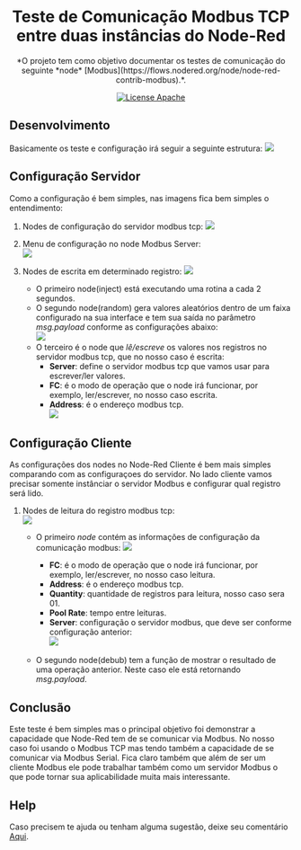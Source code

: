 <h1 align="center">
<br>
Teste de Comunicação Modbus TCP entre duas instâncias do Node-Red
</h1>

<p align="center">*O projeto tem como objetivo documentar os testes de comunicação do seguinte *node* [Modbus](https://flows.nodered.org/node/node-red-contrib-modbus).*.</p>

<p align="center">
  <a href="https://www.apache.org/licenses/LICENSE-2.0">
    <img src="https://img.shields.io/badge/apache-2.0-blue" alt="License Apache">
  </a>
</p>

## Desenvolvimento

Basicamente os teste e configuração irá seguir a seguinte estrutura:
<img src="https://github.com/dedynobre/comunicacao-modbus-tcp-com-node-red/blob/master/images/nodered-com-01.jpg"/></br>


## Configuração Servidor

Como a configuração é bem simples, nas imagens fica bem simples o entendimento:

1. Nodes de configuração do servidor modbus tcp:
	<img src="https://github.com/dedynobre/comunicacao-modbus-tcp-com-node-red/blob/master/images/nodered-com-03.jpg"/></br>

2. Menu de configuração no node Modbus Server:</br>
	<img src="https://github.com/dedynobre/comunicacao-modbus-tcp-com-node-red/blob/master/images/nodered-com-02.jpg"/></br>
	
3. Nodes de escrita em determinado registro:
	<img src="https://github.com/dedynobre/comunicacao-modbus-tcp-com-node-red/blob/master/images/nodered-com-04.jpg"/></br>
	
	+ O primeiro node(inject) está executando uma rotina a cada 2 segundos.
	+ O segundo node(random) gera valores aleatórios dentro de um faixa configurado na sua interface e tem sua saída no parâmetro *msg.payload* conforme as configurações abaixo:</br>
		<img src="https://github.com/dedynobre/comunicacao-modbus-tcp-com-node-red/blob/master/images/nodered-com-05.jpg"/></br>
	+ O terceiro é o node que *lê/escreve* os valores nos registros no servidor modbus tcp, que no nosso caso é escrita:
		+ **Server**: define o servidor modbus tcp que vamos usar para escrever/ler valores.
		+ **FC**: é o modo de operação que o node irá funcionar, por exemplo, ler/escrever, no nosso caso escrita.
		+ **Address**: é o endereço modbus tcp.</br>
		<img src="https://github.com/dedynobre/comunicacao-modbus-tcp-com-node-red/blob/master/images/nodered-com-06.jpg"/></br>
		

## Configuração Cliente

As configurações dos nodes no Node-Red Cliente é bem mais simples comparando com as configuraçoes do servidor.
No lado cliente vamos precisar somente instânciar o servidor Modbus e configurar qual registro será lido.

1. Nodes de leitura do registro modbus tcp:</br>
	<img src="https://github.com/dedynobre/comunicacao-modbus-tcp-com-node-red/blob/master/images/nodered-com-07.jpg"/></br>
	
	+ O primeiro *node* contém as informações de configuração da comunicação modbus:
	<img src="https://github.com/dedynobre/comunicacao-modbus-tcp-com-node-red/blob/master/images/nodered-com-08.jpg"/></br>
		+ **FC**: é o modo de operação que o node irá funcionar, por exemplo, ler/escrever, no nosso caso leitura.
		+ **Address**: é o endereço modbus tcp.</br>
		+ **Quantity**: quantidade de registros para leitura, nosso caso sera 01.
		+ **Pool Rate**: tempo entre leituras.
		+ **Server**: configuração o servidor modbus, que deve ser conforme configuração anterior:</br>
			<img src="https://github.com/dedynobre/comunicacao-modbus-tcp-com-node-red/blob/master/images/nodered-com-09.jpg"/></br>
	
	+ O segundo node(debub) tem a função de mostrar o resultado de uma operação anterior. Neste caso ele está retornando *msg.payload*.
	
	
## Conclusão

Este teste é bem simples mas o principal objetivo foi demonstrar a capacidade que Node-Red tem de se comunicar via Modbus. No nosso caso foi usando o Modbus TCP mas tendo também a capacidade de
se comunicar via Modbus Serial.
Fica claro também que além de ser um cliente Modbus ele pode trabalhar também como um servidor Modbus o que pode tornar sua aplicabilidade muita mais interessante.


## Help

Caso precisem te ajuda ou tenham alguma sugestão, deixe seu comentário [Aqui](https://github.com/dedynobre/comunicacao-modbus-tcp-com-node-red/issues).
